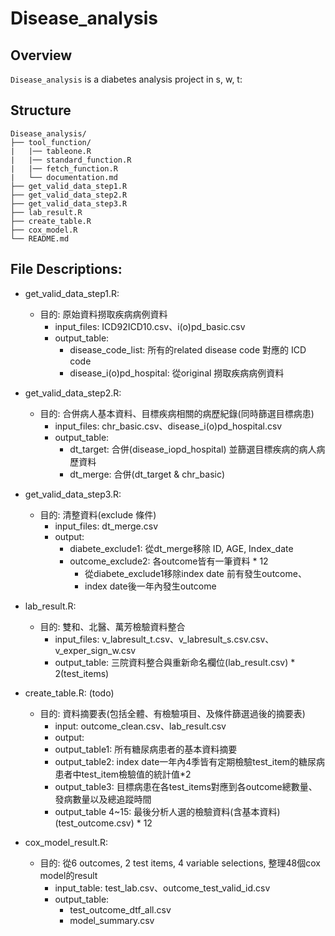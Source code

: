 # Disease_analysis

## Overview
`Disease_analysis` is a diabetes analysis project in s, w, t:

## Structure

```
Disease_analysis/
├── tool_function/
|   |── tableone.R
|   |── standard_function.R  
|   |── fetch_function.R
|   └── documentation.md
├── get_valid_data_step1.R 
├── get_valid_data_step2.R 
├── get_valid_data_step3.R 
├── lab_result.R
├── create_table.R
├── cox_model.R
└── README.md
```

## File Descriptions:
- get_valid_data_step1.R: 
  - 目的: 原始資料撈取疾病病例資料
    - input_files: ICD92ICD10.csv、i(o)pd_basic.csv
    - output_table: 
      - disease_code_list: 所有的related disease code 對應的 ICD code
      - disease_i(o)pd_hospital: 從original 撈取疾病病例資料
      
- get_valid_data_step2.R: 
  - 目的: 合併病人基本資料、目標疾病相關的病歷紀錄(同時篩選目標病患)
    - input_files: chr_basic.csv、disease_i(o)pd_hospital.csv
    - output_table: 
      - dt_target: 合併(disease_iopd_hospital) 並篩選目標疾病的病人病歷資料
      - dt_merge: 合併(dt_target & chr_basic) 
    
- get_valid_data_step3.R: 
  - 目的: 清整資料(exclude 條件)
    - input_files: dt_merge.csv
    - output: 
      - diabete_exclude1: 從dt_merge移除 ID, AGE, Index_date
      - outcome_exclude2: 各outcome皆有一筆資料 * 12
        - 從diabete_exclude1移除index date 前有發生outcome、
        - index date後一年內發生outcome

- lab_result.R: 
  - 目的: 雙和、北醫、萬芳檢驗資料整合
    - input_files: v_labresult_t.csv、v_labresult_s.csv.csv、v_exper_sign_w.csv
    - output_table: 三院資料整合與重新命名欄位(lab_result.csv) * 2(test_items)

- create_table.R:  (todo)
  - 目的: 資料摘要表(包括全體、有檢驗項目、及條件篩選過後的摘要表)
    - input: outcome_clean.csv、lab_result.csv
    - output: 
    - output_table1: 所有糖尿病患者的基本資料摘要
    - output_table2: index date一年內4季皆有定期檢驗test_item的糖尿病患者中test_item檢驗值的統計值*2
    - output_table3: 目標病患在各test_items對應到各outcome總數量、發病數量以及總追蹤時間
    - output_table 4~15: 最後分析人選的檢驗資料(含基本資料) (test_outcome.csv) * 12 

- cox_model_result.R: 
  - 目的: 從6 outcomes, 2 test items, 4 variable selections, 整理48個cox model的result
    - input_table: test_lab.csv、outcome_test_valid_id.csv
    - output_table: 
      -  test_outcome_dtf_all.csv
      -  model_summary.csv